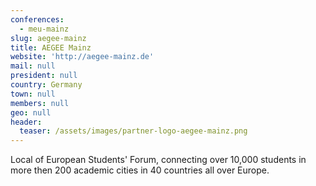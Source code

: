 ```yaml
---
conferences:
  - meu-mainz
slug: aegee-mainz
title: AEGEE Mainz
website: 'http://aegee-mainz.de'
mail: null
president: null
country: Germany
town: null
members: null
geo: null
header:
  teaser: /assets/images/partner-logo-aegee-mainz.png
---
```

Local of European Students' Forum, connecting over 10,000 students in more then 200 academic cities in 40 countries all over Europe.
